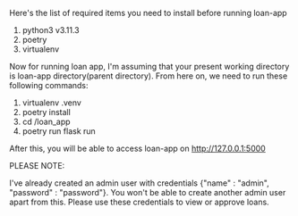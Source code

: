 Here's the list of required items you need to install before running loan-app
1. python3 v3.11.3
2. poetry
3. virtualenv

Now for running loan app, I'm assuming that your present working directory is loan-app directory(parent directory). From here on, we need to run these following commands:
1. virtualenv .venv
2. poetry install
3. cd /loan_app
4. poetry run flask run 

After this, you will be able to access loan-app on http://127.0.0.1:5000

PLEASE NOTE:

I've already created an admin user with credentials {"name" : "admin", "password" : "password"}. You won't be able to create another admin user apart from this. Please use these credentials to view or approve loans.
